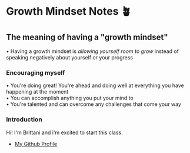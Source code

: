 # Growth Mindset Notes 🪴

## The meaning of having a "growth mindset"
• Having a growth mindset is _allowing yourself room to grow_ instead of speaking negatively about yourself or your progress

### Encouraging myself
• You're doing great! You're ahead and doing well at everything you have happening at the moment <br>
• You can accomplish anything you put your mind to <br>
• You're talented and can overcome any challenges that come your way <br>

### Introduction
Hi! I'm Brittani and i'm excited to start this class.

- [My Github Profile](https://github.com/brittanimorganfield)